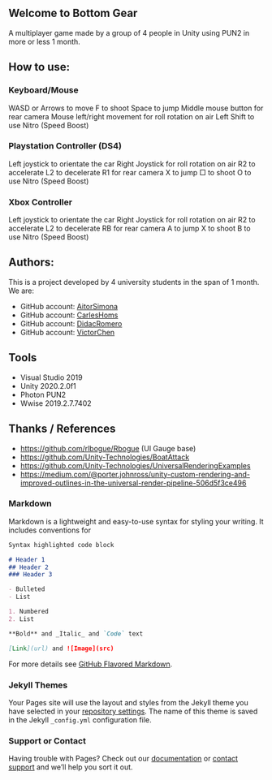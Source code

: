 ## Welcome to Bottom Gear

A multiplayer game made by a group of 4 people in Unity using PUN2 in more or less 1 month.

## How to use:

### Keyboard/Mouse

WASD or Arrows to move
F to shoot
Space to jump
Middle mouse button for rear camera
Mouse left/right movement for roll rotation on air
Left Shift to use Nitro (Speed Boost)

### Playstation Controller (DS4)

Left joystick to orientate the car
Right Joystick for roll rotation on air
R2 to accelerate
L2 to decelerate
R1 for rear camera
X to jump
□ to shoot
O to use Nitro (Speed Boost)

### Xbox Controller

Left joystick to orientate the car
Right Joystick for roll rotation on air
R2 to accelerate
L2 to decelerate
RB for rear camera
A to jump
X to shoot
B to use Nitro (Speed Boost)

## Authors:

This is a project developed by 4 university students in the span of 1 month. We are:

* GitHub account: [AitorSimona](https://github.com/AitorSimona)
* GitHub account: [CarlesHoms](https://github.com/ch0m5)
* GitHub account: [DidacRomero](https://github.com/DidacRomero)
* GitHub account: [VictorChen](https://github.com/Scarzard)

## Tools
- Visual Studio 2019
- Unity 2020.2.0f1
- Photon PUN2
- Wwise 2019.2.7.7402

## Thanks / References

- https://github.com/rlbogue/Rbogue (UI Gauge base)
- https://github.com/Unity-Technologies/BoatAttack 
- https://github.com/Unity-Technologies/UniversalRenderingExamples
- https://medium.com/@porter.johnross/unity-custom-rendering-and-improved-outlines-in-the-universal-render-pipeline-506d5f3ce496


### Markdown

Markdown is a lightweight and easy-to-use syntax for styling your writing. It includes conventions for

```markdown
Syntax highlighted code block

# Header 1
## Header 2
### Header 3

- Bulleted
- List

1. Numbered
2. List

**Bold** and _Italic_ and `Code` text

[Link](url) and ![Image](src)
```

For more details see [GitHub Flavored Markdown](https://guides.github.com/features/mastering-markdown/).

### Jekyll Themes

Your Pages site will use the layout and styles from the Jekyll theme you have selected in your [repository settings](https://github.com/NetSquad/BottomGear/settings). The name of this theme is saved in the Jekyll `_config.yml` configuration file.

### Support or Contact

Having trouble with Pages? Check out our [documentation](https://docs.github.com/categories/github-pages-basics/) or [contact support](https://support.github.com/contact) and we’ll help you sort it out.
